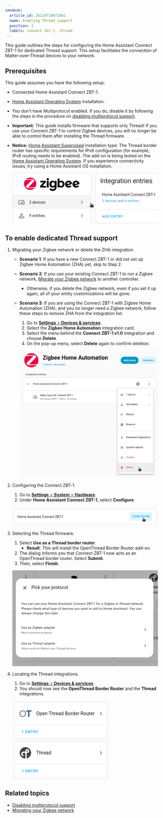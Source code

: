 ```yaml
---
zendesk:
  article_id: 26124710072861
  name: Enabling Thread support
  position: 1
  labels: connect zbt-1, thread
---
```


This guide outlines the steps for configuring the Home Assistant Connect ZBT-1 for dedicated Thread support. This setup facilitates the connection of Matter-over-Thread devices to your network.

## Prerequisites

This guide assumes you have the following setup:

- Connected Home Assistant Connect ZBT-1.
- [Home Assistant Operating System](https://www.home-assistant.io/docs/glossary/#home-assistant-operating-system) installation.
- You don't have Multiprotocol enabled. If you do, disable it by following the steps in the procedure on [disabling multiprotocol support](/hc/en-us/articles/26124969612445).
- **Important:** This guide installs firmware that supports only Thread! If you use your Connect ZBT-1 to control Zigbee devices, you will no longer be able to control them after installing the Thread firmware.
- **Notice:** [Home Assistant Supervised](https://www.home-assistant.io/docs/glossary/#home-assistant-supervised) installation type: The Thread border router has specific requirements for IPv6 configuration (for example, IPv6 routing needs to be enabled). The add-on is being tested on the [Home Assistant Operating System](https://www.home-assistant.io/docs/glossary/#home-assistant-operating-system). If you experience connectivity issues, try using a Home Assistant OS installation.

  ![Screenshot showing the Zigbee integration page](/static/img/connect-zbt-1/connect-zbt-1-zha-setup.png)

## To enable dedicated Thread support

1. Migrating your Zigbee network or delete the ZHA integration.
   - **Scenario 1**: If you have a new Connect ZBT-1 or did not set up Zigbee Home Automation (ZHA) yet, skip to Step 2.
   - **Scenario 2**: If you use your existing Connect ZBT-1 to run a Zigbee network, [Migrate your Zigbee network](/hc/en-us/articles/26123655295261) to another controller.
     - Otherwise, if you delete the Zigbee network, even if you set it up again, all of your entity customizations will be gone.
   - **Scenario 3**: If you are using the Connect ZBT-1 with Zigbee Home Automation (ZHA), and you no longer need a Zigbee network, follow these steps to remove ZHA from the integration list:
     1. Go to [**Settings** > **Devices & services**](https://my.home-assistant.io/redirect/integrations/).
     2. Select the **Zigbee Home Automation** integration card.
     3. Select the menu behind the **Connect ZBT-1 v1.0** integration and choose **Delete**.
     4. On the pop-up menu, select **Delete** again to confirm deletion.

     ![Migrate your Zigbee network or delete the ZHA integration](/static/img/connect-zbt-1/connect-zbt-1-zha-delete.png)

2. Configuring the Connect ZBT-1.
   1. Go to [**Settings** > **System** > **Hardware**](https://my.home-assistant.io/redirect/hardware/).
   2. Under **Home Assistant Connect ZBT-1**, select **Configure**.

    ![Configure the Connect ZBT-1](/static/img/connect-zbt-1/connect-zbt-1_configure.png)

3. Selecting the Thread firmware.
   1. Select **Use as a Thread border router**.
      - **Result**: This will install the OpenThread Border Router add-on.
   2. The dialog informs you that Connect ZBT-1 now acts as an OpenThread border router. Select **Submit**.
   3. Then, select **Finish**.

    ![Select the Thread firmware](/static/img/connect-zbt-1/connect-zbt-1_pick_firmware.png)

4. Locating the Thread integrations.
   1. Go to [**Settings** > **Devices & services**](https://my.home-assistant.io/redirect/integrations/).
   2. You should now see the **OpenThread Border Router** and the **Thread** integrations.

    ![Locate the Thread integrations](/static/img/connect-zbt-1/otbr_thread_integrations.png)

## Related topics

- [Disabling multiprotocol support](/hc/en-us/articles/26124969612445)
- [Migrating your Zigbee network](/hc/en-us/articles/26123655295261)